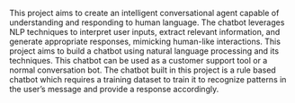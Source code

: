 This project aims to create an intelligent conversational agent capable of understanding and responding to human language. The chatbot leverages NLP techniques to interpret user inputs, extract relevant information, and generate appropriate responses, mimicking human-like interactions.
This project aims to build a chatbot using natural language processing and its techniques. 
This chatbot can be used as a customer support tool or a normal conversation bot. 
The chatbot built in this project is a rule based chatbot which requires a training dataset to train it to recognize
patterns in the user’s message and provide a response accordingly. 
